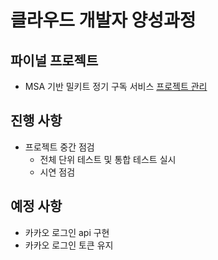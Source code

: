 # 클라우드 개발자 양성과정

## 파이널 프로젝트
* MSA 기반 밀키트 정기 구독 서비스
[프로젝트 관리](https://namgonkim.notion.site/47bfeec7e6d04f23961e515b5d9d2b7a)

## 진행 사항
* 프로젝트 중간 점검
    - 전체 단위 테스트 및 통합 테스트 실시
    - 시연 점검

## 예정 사항
* 카카오 로그인 api 구현
* 카카오 로그인 토큰 유지